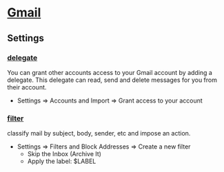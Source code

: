 # [Gmail](https://gmail.google.com)

## Settings
### [delegate](https://support.google.com/mail/answer/138350?hl=en)
You can grant other accounts access to your Gmail account by adding a delegate. This delegate can read, send and delete messages for you from their account.

* Settings => Accounts and Import => Grant access to your account

### [filter](https://support.google.com/mail/answer/6579?hl=en)
classify mail by subject, body, sender, etc and impose an action.

* Settings => Filters and Block Addresses => Create a new filter
   * Skip the Inbox (Archive It)
   * Apply the label: $LABEL